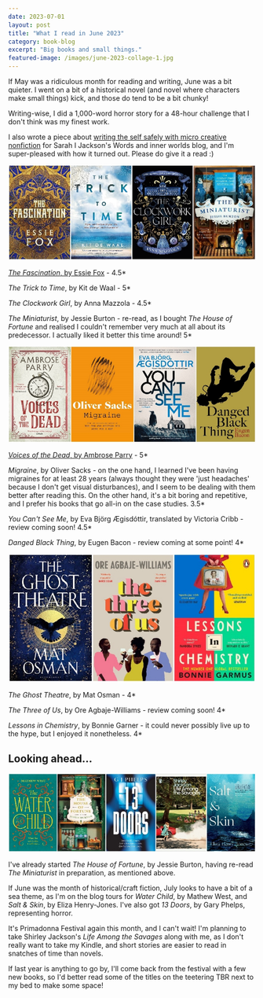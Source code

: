 ```yaml
---
date: 2023-07-01
layout: post
title: "What I read in June 2023"
category: book-blog
excerpt: "Big books and small things."
featured-image: /images/june-2023-collage-1.jpg
---
```


If May was a ridiculous month for reading and writing, June was a bit quieter. I went on a bit of a historical novel (and novel where characters make small things) kick, and those do tend to be a bit chunky!

Writing-wise, I did a 1,000-word horror story for a 48-hour challenge that I don't think was my finest work.

I also wrote a piece about [writing the self safely with micro creative nonfiction](https://sarah-i-jackson.ghost.io/writing-the-self-safely-with-micro-creative-non-fiction/) for Sarah I Jackson's Words and inner worlds blog, and I'm super-pleased with how it turned out. Please do give it a read :)

![The Fascination, The Trick to Time, The Clockwork Girl, The Miniaturist](/images/june-2023-collage-1.jpg)

[<cite>The Fascination</cite>, by Essie Fox](/blog-tour-the-fascination/) - 4.5*

<cite>The Trick to Time</cite>, by Kit de Waal - 5*

<cite>The Clockwork Girl</cite>, by Anna Mazzola - 4.5*

<cite>The Miniaturist</cite>, by Jessie Burton - re-read, as I bought <cite>The House of Fortune</cite> and realised I couldn't remember very much at all about its predecessor. I actually liked it better this time around! 5*

![Voices of the Dead, Migraine, You Can't See Me, Danged Black Thing](/images/june-2023-collage-2.jpg)

[<cite>Voices of the Dead</cite>, by Ambrose Parry](/blog-tour-voices-of-the-dead/) - 5*

<cite>Migraine</cite>, by Oliver Sacks - on the one hand, I learned I've been having migraines for at least 28 years (always thought they were 'just headaches' because I don't get visual disturbances), and I seem to be dealing with them better after reading this. On the other hand, it's a bit boring and repetitive, and I prefer his books that go all-in on the case studies. 3.5*

<cite>You Can't See Me</cite>, by Eva Björg Ægisdóttir, translated by Victoria Cribb - review coming soon! 4.5*

<cite>Danged Black Thing</cite>, by Eugen Bacon - review coming at some point! 4*

![The Ghost Theatre, The Three of Us, Lessons in Chemistry](/images/june-2023-collage-3.jpg)

<cite>The Ghost Theatre</cite>, by Mat Osman - 4*

<cite>The Three of Us</cite>, by Ore Agbaje-Williams - review coming soon! 4*

<cite>Lessons in Chemistry</cite>, by Bonnie Garner - it could never possibly live up to the hype, but I enjoyed it nonetheless. 4*


## Looking ahead...

![Water Child, The House of Fortune, 13 Doors, Life Among the Savages, Salt & Skin](/images/june-2023-collage-4.jpg)

I've already started <cite>The House of Fortune</cite>, by Jessie Burton, having re-read <cite>The Miniaturist</cite> in preparation, as mentioned above.

If June was the month of historical/craft fiction, July looks to have a bit of a sea theme, as I'm on the blog tours for <cite>Water Child</cite>, by Mathew West, and <cite>Salt & Skin</cite>, by Eliza Henry-Jones. I've also got <cite>13 Doors</cite>, by Gary Phelps, representing horror.

It's Primadonna Festival again this month, and I can't wait! I'm planning to take Shirley Jackson's <cite>Life Among the Savages</cite> along with me, as I don't really want to take my Kindle, and short stories are easier to read in snatches of time than novels.

If last year is anything to go by, I'll come back from the festival with a few new books, so I'd better read some of the titles on the teetering TBR next to my bed to make some space!